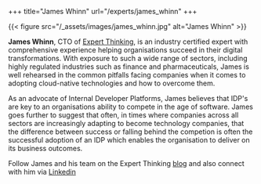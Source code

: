 +++
title="James Whinn"
url="/experts/james_whinn"
+++

{{< figure src="/_assets/images/james_whinn.jpg" alt="James Whinn" >}}

**James Whinn**, CTO of [Expert Thinking](https://expert-thinking.co.uk), is an industry certified expert with comprehensive experience helping organisations succeed in their digital transformations. With exposure to such a wide range of sectors, including highly regulated industries such as finance and pharmaceuticals, James is well rehearsed in the common pitfalls facing companies when it comes to adopting cloud-native technologies and how to overcome them.

As an advocate of Internal Developer Platforms, James believes that IDP's are key to an organisations ability to compete in the age of software. James goes further to suggest that often, in times where companies across all sectors are increasingly adapting to become technology companies, that the difference between success or falling behind the competion is often the successful adoption of an IDP which enables the organisation to deliver on its business outcomes. 

Follow James and his team on the Expert Thinking [blog](https://expert-thinking.co.uk/our-blog/) and also connect with him via [Linkedin](https://www.linkedin.com/in/jameswhinn/)